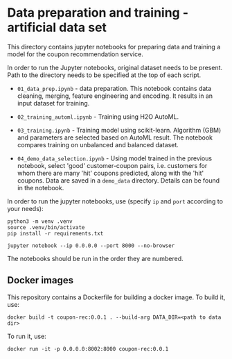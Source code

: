 # Data preparation and training - artificial data set


This directory contains jupyter notebooks for preparing data and training a model for the coupon recommendation service.

In order to run the Jupyter notebooks, original dataset needs to be present. Path to the directory needs to be specified at the top of each script.

* `01_data_prep.ipynb` - data preparation. This notebook contains data cleaning, merging, feature engineering and encoding. It results in an input dataset for training.

* `02_training_automl.ipynb` - Training using H2O AutoML.

* `03_training.ipynb` - Training model using scikit-learn. Algorithm (GBM) and parameters are selected based on AutoML result. The notebook compares training on unbalanced and balanced dataset.

* `04_demo_data_selection.ipynb` - Using model trained in the previous notebook, select 'good' customer-coupon pairs, i.e. customers for whom there are many 'hit' coupons predicted, along with the 'hit' coupons. Data are saved in a `demo_data` directory. Details can be found in the notebook.

In order to run the jupyter notebooks, use (specify `ip` and `port` according to your needs):
```
python3 -m venv .venv
source .venv/bin/activate
pip install -r requirements.txt

jupyter notebook --ip 0.0.0.0 --port 8000 --no-browser
```

The notebooks should be run in the order they are numbered.


## Docker images

This repository contains a Dockerfile for building a docker image. To build it, use:

```
docker build -t coupon-rec:0.0.1 . --build-arg DATA_DIR=<path to data dir>
```

To run it, use:

```
docker run -it -p 0.0.0.0:8002:8000 coupon-rec:0.0.1
```


